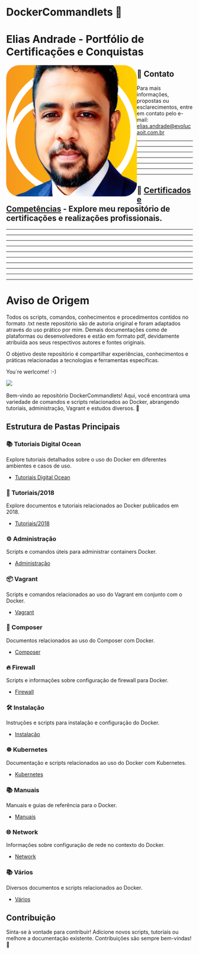 # DockerCommandlets 🐳


# Elias Andrade - Portfólio de Certificações e Conquistas


[<img align="left" alt="LinkedIn" src="https://raw.githubusercontent.com/chaos4455/HTML-Projects/main/img/profile.png" width="70%" />](https://www.linkedin.com/in/itilmgf)

## 📧 Contato

Para mais informações, propostas ou esclarecimentos, entre em contato pelo e-mail: elias.andrade@evolucaoit.com.br

---
---
---
---
---
---
---
📜 [Certificados e Competências](https://github.com/chaos4455/Certifica-es) - Explore meu repositório de certificações e realizações profissionais.
---
---
---
---
---
---
---
---
---
---
---

# Aviso de Origem

Todos os scripts, comandos, conhecimentos e procedimentos contidos no formato .txt neste repositório são de autoria original e foram adaptados através do uso prático por mim. Demais documentações como de plataformas ou desenvolvedores e estão em formato pdf, devidamente atribuída aos seus respectivos autores e fontes originais.

O objetivo deste repositório é compartilhar experiências, conhecimentos e práticas relacionadas a tecnologias e ferramentas específicas. 

You´re werlcome! :-)

![](https://cdn-images-1.medium.com/max/1200/1*6aiG8217Vy9kEpF5k9ag4Q.gif)

Bem-vindo ao repositório DockerCommandlets! Aqui, você encontrará uma variedade de comandos e scripts relacionados ao Docker, abrangendo tutoriais, administração, Vagrant e estudos diversos. 🚀

## Estrutura de Pastas Principais

### 📚 Tutoriais Digital Ocean
Explore tutoriais detalhados sobre o uso do Docker em diferentes ambientes e casos de uso.
- [Tutoriais Digital Ocean](./Tutoriais%20Digital%20Ocean)

### 📅 Tutoriais/2018
Explore documentos e tutoriais relacionados ao Docker publicados em 2018.
- [Tutoriais/2018](./Tutoriais/2018)

### ⚙️ Administração
Scripts e comandos úteis para administrar containers Docker.
- [Administração](./administração)

### 📦 Vagrant
Scripts e comandos relacionados ao uso do Vagrant em conjunto com o Docker.
- [Vagrant](./Vagrant)

### 📝 Composer
Documentos relacionados ao uso do Composer com Docker.
- [Composer](./composer)

### 🔥 Firewall
Scripts e informações sobre configuração de firewall para Docker.
- [Firewall](./firewall)

### 🛠️ Instalação
Instruções e scripts para instalação e configuração do Docker.
- [Instalação](./instalação)

### ☸️ Kubernetes
Documentação e scripts relacionados ao uso do Docker com Kubernetes.
- [Kubernetes](./kubernetes)

### 📚 Manuais
Manuais e guias de referência para o Docker.
- [Manuais](./manuais)

### 🌐 Network
Informações sobre configuração de rede no contexto do Docker.
- [Network](./network)

### 📚 Vários
Diversos documentos e scripts relacionados ao Docker.
- [Vários](./váriados)

## Contribuição

Sinta-se à vontade para contribuir! Adicione novos scripts, tutoriais ou melhore a documentação existente. Contribuições são sempre bem-vindas! 🎉
